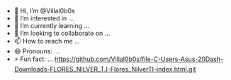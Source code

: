 - 👋 Hi, I’m @Villal0b0s
- 👀 I’m interested in ...
- 🌱 I’m currently learning ...
- 💞️ I’m looking to collaborate on ...
- 📫 How to reach me ...
- 😄 Pronouns: ...
- ⚡ Fun fact: ...
https://github.com/Villal0b0s/file-C-Users-Asus-20Dash-Downloads-FLORES_NILVER_T.I-Flores_NilverTI-index.html.git
<!---
Villal0b0s/Villal0b0s is a ✨ special ✨ repository because its `README.md` (this file) appears on your GitHub profile.
You can click the Preview link to take a look at your changes.
--->
